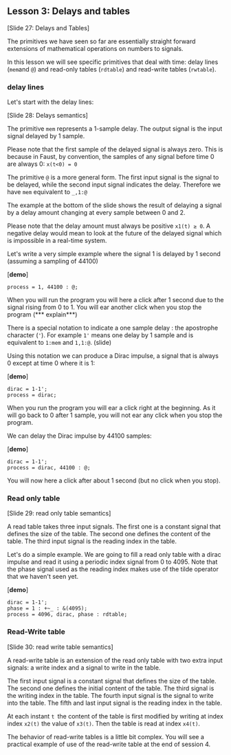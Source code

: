 
## Lesson 3: Delays and tables

[Slide 27: Delays and Tables]

The primitives we have seen so far are essentially straight forward extensions
of mathematical operations on numbers to signals.

In this lesson we will see specific primitives that deal with time: delay lines (`mem`and `@`)
and read-only tables (`rdtable`) and read-write tables (`rwtable`).

### delay lines

Let's start with the delay lines:

[Slide 28: Delays semantics]

The primitive `mem` represents a 1-sample delay. The output signal is the input
signal delayed by 1 sample.

Please note that the first sample of the delayed signal is always zero. This is because in Faust,
by convention, the samples of any signal before time 0 are always 0: `x(t<0) = 0`

The primitive `@` is a more general form. The first input signal is the signal to be delayed, while the second input signal indicates the delay. Therefore we have `mem` equivalent to `_,1:@`

The example at the bottom of the slide shows the result of delaying a signal by a delay amount changing at every sample between 0 and 2.

Please note that the delay amount must always be positive `x1(t) ≥ 0`. A negative delay would mean to look at the future of the delayed signal which is impossible in a real-time system.

Let's write a very simple example where the signal 1 is delayed by 1 second (assuming a sampling of 44100)

[**demo**]

    process = 1, 44100 : @;


When you will run the program you will here a click after 1 second due to the signal rising from 0 to 1. You will ear another click when you stop the program (*** explain***)

There is a special notation to indicate a one sample delay : the apostrophe character (`'`).
For example `1'` means one delay by 1 sample and is equivalent to `1:mem` and `1,1:@`. (slide)

Using this notation we can produce a Dirac impulse, a signal that is always 0 except at time 0 where it is 1:

[**demo**]

    dirac = 1-1';
    process = dirac;


When you run the program you will ear a click right at the beginning. As it will go back to 0 after 1 sample, you will not ear any click when you stop the program.

We can delay the Dirac impulse by 44100 samples:

[**demo**]

    dirac = 1-1';
    process = dirac, 44100 : @;


You will now here a click after about 1 second (but no click when you stop).


### Read only table

[Slide 29: read only table semantics]

A read table takes three input signals. The first one is a constant signal that
defines the size of the table. The second one defines the content of the table.
The third input signal is the reading index in the table.

Let's do a simple example. We are going to fill a read only table with a dirac impulse and
read it using a periodic index signal from 0 to 4095. Note that the phase signal used as
the reading index makes use of the tilde operator that we haven't seen yet.

[**demo**]

    dirac = 1-1';
    phase = 1 : +~_ : &(4095);
    process = 4096, dirac, phase : rdtable;


### Read-Write table

[Slide 30: read write table semantics]

A read-write table is an extension of the read only table with two extra input signals:
a write index and a signal to write in the table.

The first input signal is a constant signal that defines the size of the table. The second
one defines the initial content of the table. The third signal is the writing index in the table.
The fourth input signal is the signal to write into the table. The fifth and last input signal
is the reading index in the table.

At each instant `t `the content of the table is first modified by writing at index
index `x2(t)` the value of `x3(t)`. Then the table is read at index `x4(t)`.

The behavior of read-write tables is a little bit complex. You will see a practical example
of use of the read-write table at the end of session 4.
